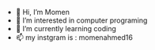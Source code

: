 - 👋 Hi, I’m Momen
- 👀 I’m interested in computer programing 
- 🌱 I’m currently learning coding
- 📫 my instgram is : momenahmed16

<!---
Momen600/Momen600 is a ✨ special ✨ repository because its `README.md` (this file) appears on your GitHub profile.
You can click the Preview link to take a look at your changes.
--->
